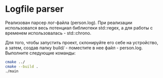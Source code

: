 # Logfile parser
Реализован парсер лог-файла (person.log).
При реализации использовался весь потенциал библиотеки std::regex, а для работы с временем использовалась - std::chrono.

Для того, чтобы запустить проект, склонируйте его себе на устройство, а затем, создав папку build/ - поместите в нее файл - person.log.
Выполните следующие команды:
```bash
cmake ../
cmake --build .
./main
```